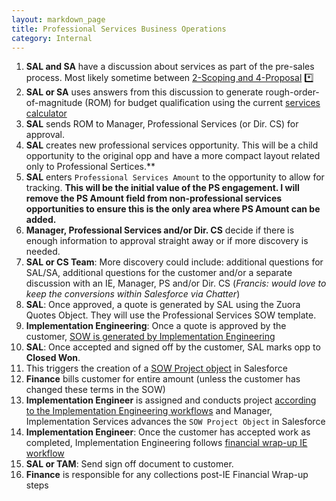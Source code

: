 ```yaml
---
layout: markdown_page
title: Professional Services Business Operations
category: Internal
---
```


1. **SAL and SA** have a discussion about services as part of the pre-sales process. Most likely sometime between [2-Scoping and 4-Proposal](/handbook/business-ops/#sts=Opportunity%20Stages) *️⃣
1. **SAL or SA** uses answers from this discussion to generate rough-order-of-magnitude (ROM) for budget qualification using the current [services calculator](/handbook/customer-success/implementation-engineering/selling/#services-calculator)
1. **SAL** sends ROM to Manager, Professional Services (or Dir. CS) for approval.
1. **SAL** creates new professional services opportunity. This will be a child opportunity to the original opp and have a more compact layout related only to Professional Sertices.**
1. **SAL** enters `Professional Services Amount` to the opportunity to allow for tracking. **This will be the initial value of the PS engagement. I will remove the PS Amount field from non-professional services opportunities to ensure this is the only area where PS Amount can be added.**
1. **Manager, Professional Services and/or Dir. CS** decide if there is enough information to approval straight away or if more discovery is needed.
1. **SAL or CS Team**: More discovery could include: additional questions for SAL/SA, additional questions for the customer and/or a separate discussion with an IE, Manager, PS and/or Dir. CS (_Francis: would love to keep the conversions within Salesforce via Chatter_)
1. **SAL**: Once approved, a quote is generated by SAL using the Zuora Quotes Object. They will use the Professional Services SOW template.
1. **Implementation Engineering**: Once a quote is approved by the customer, [SOW is generated by Implementation Engineering](/handbook/customer-success/implementation-engineering/#statement-of-work-creation)
1. **SAL**: Once accepted and signed off by the customer, SAL marks opp to **Closed Won**.
1. This triggers the creation of a [SOW Project object](https://gitlab.com/gitlab-com/salesforce/issues/279) in Salesforce
1. **Finance** bills customer for entire amount (unless the customer has changed these terms in the SOW)
1. **Implementation Engineer** is assigned and conducts project [according to the Implementation Engineering workflows](/handbook/customer-success/implementation-engineering/workflows/) and Manager, Implementation Services advances the `SOW Project Object` in Salesforce
1. **Implementation Engineer**: Once the customer has accepted work as completed, Implementation Engineering follows [financial wrap-up IE workflow](/handbook/customer-success/implementation-engineering/workflows/internal/financial-wrapup.html)
1. **SAL or TAM**: Send sign off document to customer.
1. **Finance** is responsible for any collections post-IE Financial Wrap-up steps
